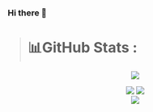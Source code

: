 ### Hi there 👋

<!--
**Ketan74/Ketan74** is a ✨ _special_ ✨ repository because its `README.md` (this file) appears on your GitHub profile.
Here are some ideas to get you started:
- 🔭 I’m currently working on ...
- 🌱 I’m currently learning ...
- 👯 I’m looking to collaborate on ...
- 🤔 I’m looking for help with ...
- 💬 Ask me about ...
- 📫 How to reach me: ...
- 😄 Pronouns: ...
- ⚡ Fun fact: ...
-->
># 📊GitHub Stats :
<!-- <br/> -->
</div>
<div align="center">

![](https://visitcount.itsvg.in/api?id=Ketan74&label=Profile%20Views&color=1&icon=0&pretty=true)

![](https://github-readme-stats.vercel.app/api?username=Ketan74&theme=dark&hide_border=true&include_all_commits=true&count_private=true&show_icons=true) ![](https://github-readme-streak-stats.herokuapp.com/?user=Ketan74&theme=dark&hide_border=true) 
<br/>
![](https://github-readme-stats.vercel.app/api/top-langs/?username=Ketan74&theme=dark&hide_border=true&include_all_commits=true&count_private=true&layout=compact)

<br/>

<br/><br/>
